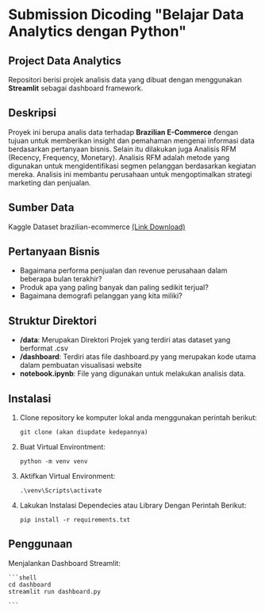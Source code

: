 # Submission Dicoding "Belajar Data Analytics dengan Python"

## Project Data Analytics

Repositori berisi projek analisis data yang dibuat dengan menggunakan **Streamlit** sebagai dashboard framework.

## Deskripsi

Proyek ini berupa analis data terhadap **Brazilian E-Commerce** dengan tujuan untuk memberikan insight dan pemahaman mengenai informasi data berdasarkan pertanyaan bisnis. Selain itu dilakukan juga Analisis RFM (Recency, Frequency, Monetary). Analisis RFM adalah metode yang digunakan untuk mengidentifikasi segmen pelanggan berdasarkan kegiatan mereka. Analisis ini membantu perusahaan untuk mengoptimalkan strategi marketing dan penjualan.

## Sumber Data

Kaggle Dataset brazilian-ecommerce [(Link Download)](https://www.kaggle.com/datasets/olistbr/brazilian-ecommerce/data)

## Pertanyaan Bisnis

- Bagaimana performa penjualan dan revenue perusahaan dalam beberapa bulan terakhir?
- Produk apa yang paling banyak dan paling sedikit terjual?
- Bagaimana demografi pelanggan yang kita miliki?

## Struktur Direktori

- **/data**: Merupakan Direktori Projek yang terdiri atas dataset yang berformat .csv
- **/dashboard**: Terdiri atas file dashboard.py yang merupakan kode utama dalam pembuatan visualisasi website
- **notebook.ipynb**: File yang digunakan untuk melakukan analisis data.

## Instalasi

1. Clone repository ke komputer lokal anda menggunakan perintah berikut:

   ```shell
   git clone (akan diupdate kedepannya)
   ```
2. Buat Virtual Environtment:

    ```shell
    python -m venv venv

    ```
3. Aktifkan Virtual Environment:

    ```shell
    .\venv\Scripts\activate

    ```

4. Lakukan Instalasi Dependecies atau Library Dengan Perintah Berikut:

    ```shell
    pip install -r requirements.txt
    
    ```

## Penggunaan
Menjalankan Dashboard Streamlit:

    ```shell
    cd dashboard
    streamlit run dashboard.py

    ```





   
